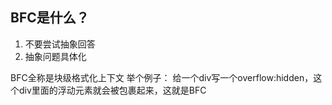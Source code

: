 ## BFC是什么？

1. 不要尝试抽象回答
2. 抽象问题具体化

BFC全称是块级格式化上下文
举个例子：
给一个div写一个overflow:hidden，这个div里面的浮动元素就会被包裹起来，这就是BFC


